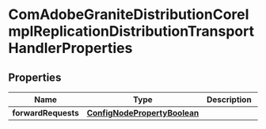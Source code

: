 

# ComAdobeGraniteDistributionCoreImplReplicationDistributionTransportHandlerProperties

## Properties

Name | Type | Description | Notes
------------ | ------------- | ------------- | -------------
**forwardRequests** | [**ConfigNodePropertyBoolean**](ConfigNodePropertyBoolean.md) |  |  [optional]



